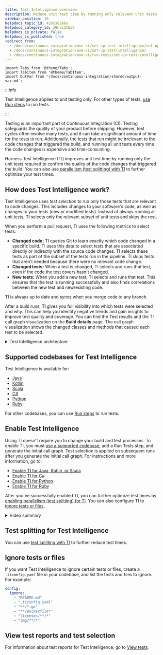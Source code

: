 ```yaml
---
title: Test Intelligence overview
description: Reduce unit test time by running only relevant unit tests.
sidebar_position: 10
helpdocs_topic_id: 428cs02e6u
helpdocs_category_id: 29nai2tbs6
helpdocs_is_private: false
helpdocs_is_published: true
redirect_from:
  - /docs/continuous-integration/use-ci/set-up-test-intelligence/set-up-test-intelligence
  - /docs/continuous-integration/use-ci/set-up-test-intelligence/
  - /docs/continuous-integration/use-ci/run-tests/set-up-test-intelligence
---
```


```mdx-code-block
import Tabs from '@theme/Tabs';
import TabItem from '@theme/TabItem';
import OutVar from '/docs/continuous-integration/shared/output-var.md';
```

:::info

Test Intelligence applies to unit testing only. For other types of tests, [use Run steps](../../run-ci-scripts/run-step-settings.md) to run tests.

:::

Testing is an important part of Continuous Integration (CI). Testing safeguards the quality of your product before shipping. However, test cycles often involve many tests, and it can take a significant amount of time for the tests to run. Additionally, the tests that run might be irrelevant to the code changes that triggered the build, and running all unit tests every time the code changes is expensive and time-consuming.

Harness Test Intelligence (TI) improves unit test time by running only the unit tests required to confirm the quality of the code changes that triggered the build. You can also use [parallelism (test splitting) with TI](./ti-test-splitting.md) to further optimize your test times.

## How does Test Intelligence work?

Test Intelligence uses *test selection* to run only those tests that are relevant to code changes. This includes changes to your software's code, as well as changes to your tests (new or modified tests). Instead of always running all unit tests, TI selects only the relevant subset of unit tests and skips the rest.

When you perform a pull request, TI uses the following metrics to select tests:

* **Changed code:** TI queries Git to learn exactly which code changed in a specific build. TI uses this data to select tests that are associated directly or indirectly with the source code changes. TI selects these tests as part of the subset of the tests run in the pipeline. TI skips tests that aren't needed because there were no relevant code change.
* **Changed tests:** When a test is changed, TI selects and runs that test, even if the code the test covers hasn't changed.
* **New tests:** When you add a new test, TI selects and runs that test. This ensures that the test is running successfully and also finds correlations between the new test and new/existing code.

TI is always up to date and syncs when you merge code to any branch.

After a build runs, TI gives you full visibility into which tests were selected and why. This can help you identify negative trends and gain insights to improve test quality and coverage. You can find the Test results and the TI call graph visualization on the **Build details** page. The call graph visualization shows the changed classes and methods that caused each test to be selected.

<!-- Video: Test Intelligence demo
https://www.loom.com/share/6f65a77dfdac42639eab745a0b391ce3?sid=9e25316e-b0cf-40b8-9917-39d299f58121-->
<docvideo src="https://www.loom.com/share/6f65a77dfdac42639eab745a0b391ce3?sid=9e25316e-b0cf-40b8-9917-39d299f58121" />

<details>
<summary>Test Intelligence architecture</summary>

Test Intelligence is comprised of a TI service, a Test Runner Agent, and the **Run Tests** step.

* **TI service:** The TI service manages the data about repositories, git-commit graphs, test results, and call graphs. When a build runs, TI service uses a list of added/modified files with the call graph to identify which tests to run.
  * The TI service can receive real-time Git webhook notifications for any commit or merge. The TI service pulls the Git commit-graph and other metadata from Git for test selection.
  * When the TI Test Runner Agent sends a call graph generated from a PR, the TI service keeps that data in a staging area in case the PR doesn't get merged into the target branch (such as `main`). Once the TI receives the merge notification from Git, it updates and inserts the partial call graph with the target branch's call graph.
* **Test Runner Agent:** The Test Runner Agent runs on the build infrastructure. It's responsible for communicating with the TI service. Whenever a **Run Tests** step initializes, the Test Runner Agent provides the TI service with the build number, commit-id, and other details, and the TI service returns the list of selected tests. The Test Runner Agent runs the selected tests. After all the tests run, the Agent parses the test results and uploads the results along with the newly-generated call graph.
* **Run Tests step:** While you can also run tests in a [Run step](../../run-ci-scripts/run-step-settings.md), to enable Test Intelligence, you must use the **Run Tests** step.
   * The **Run Tests** step is similar to the **Run** step, and it accepts additional test-specific information, such as the programming language of the source code being tested, build tools, and other parameters.
   * TI identifies the programming language and uses the **Run Tests** step to run the selected tests in that step's container. The **Run Tests** step, through the Test Runner Agent, parses the test results and returns the results to the TI service.

</details>

## Supported codebases for Test Intelligence

Test Intelligence is available for:

* [Java](./ti-for-java-kotlin-scala.md)
* [Kotlin](./ti-for-java-kotlin-scala.md)
* [Scala](./ti-for-java-kotlin-scala.md)
* [C#](./ti-for-csharp.md)
* [Python](./ti-for-python.md)
* [Ruby](./ti-for-ruby.md)

For other codebases, you can use [Run steps](../../run-ci-scripts/run-step-settings.md) to run tests.

## Enable Test Intelligence

Using TI doesn't require you to change your build and test processes. To enable TI, you must [use a supported codebase](#supported-codebases-for-test-intelligence), add a Run Tests step, and generate the initial call graph. Test selection is applied on subsequent runs after you generate the initial call graph. For instructions and more information, go to:

* [Enable TI for Java, Kotlin, or Scala](./ti-for-java-kotlin-scala.md)
* [Enable TI for C#](./ti-for-csharp.md)
* [Enable TI for Python](./ti-for-python.md)
* [Enable TI for Ruby](./ti-for-ruby.md)

After you've successfully enabled TI, you can further optimize test times by [enabling parallelism (test splitting) for TI](./ti-test-splitting.md). You can also configure TI to [ignore tests or files](#ignore-tests-or-files).

<details>
<summary>Video summary</summary>

The following video walks you through setting up Test Intelligence in a Harness CI pipeline. The TI section starts after the 11-minute mark in the video.

<!-- Video:
https://harness-1.wistia.com/medias/rpv5vwzpxz-->
<docvideo src="https://www.youtube.com/embed/eAtIO4bJ3No" />

<!-- div class="hd--embed" data-provider="YouTube" data-thumbnail="https://i.ytimg.com/vi/kZmOCLCpvmk/hqdefault.jpg"><iframe width=" 480" height="270" src="https://www.youtube.com/embed/eAtIO4bJ3No" frameborder="0" allowfullscreen="allowfullscreen"></iframe></div -->

</details>

## Test splitting for Test Intelligence

You can use [test splitting with TI](./ti-test-splitting.md) to further reduce test times.

## Ignore tests or files

If you want Test Intelligence to ignore certain tests or files, create a `.ticonfig.yaml` file in your codebase, and list the tests and files to ignore. For example:

```yaml
config:
  ignore:
    - "README.md"
    - ".ticonfig.yaml"
    - "**/*.go"
    - "**/Dockerfile*"
    - "licenses/**/*"
    - "img/**/*"
```

## View test reports and test selection

For information about test reports for Test Intelligence, go to [View tests](../viewing-tests.md).
